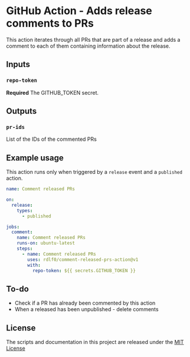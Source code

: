 # GitHub Action - Adds release comments to PRs

This action iterates through all PRs that are part of a release and adds a comment to each of them containing information about the release.

## Inputs

### `repo-token`

**Required** The GITHUB_TOKEN secret.

## Outputs

### `pr-ids`

List of the IDs of the commented PRs

## Example usage
This action runs only when triggered by a `release` event and a `published` action.

```yml
name: Comment released PRs

on:
  release:
    types:
      - published

jobs:
  comment:
    name: Comment released PRs
    runs-on: ubuntu-latest
    steps:
      - name: Comment released PRs
        uses: rdlf0/comment-released-prs-action@v1
        with:
          repo-token: ${{ secrets.GITHUB_TOKEN }}
```

## To-do
- Check if a PR has already been commented by this action
- When a released has been unpublished - delete comments

## License
The scripts and documentation in this project are released under the [MIT License](https://github.com/rdlf0/comment-released-prs-action/blob/master/LICENSE)

